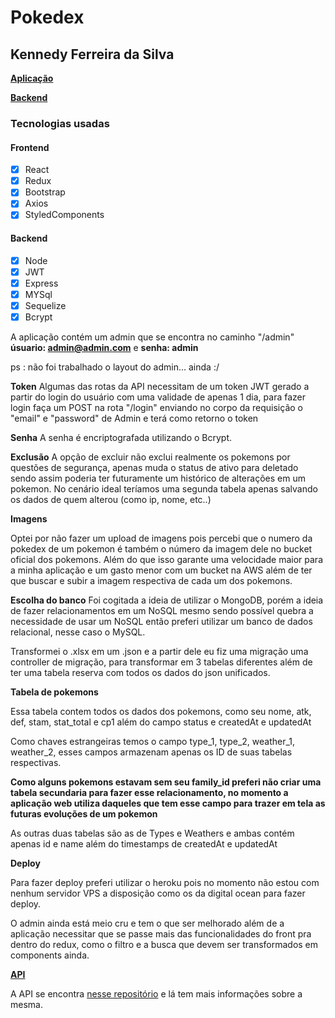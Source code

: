 
# Pokedex

## Kennedy Ferreira da Silva

[**Aplicação**](https://pokedex-kennedy.herokuapp.com/)

[**Backend**](https://pokedex-backend-k.herokuapp.com/)

### Tecnologias usadas

#### Frontend

 - [x] React
 - [x] Redux
 - [x] Bootstrap
 - [x] Axios
 - [x] StyledComponents

#### Backend

 - [x] Node
 - [x] JWT
 - [x] Express
 - [x] MYSql
 - [x] Sequelize
 - [x] Bcrypt

A aplicação contém um admin que se encontra no caminho "/admin"  **úsuario: admin@admin.com** e  **senha: admin**

ps : não foi trabalhado o layout do admin... ainda :/

**Token**
Algumas das rotas da API necessitam de um token JWT gerado a partir do login do usuário com uma validade de apenas 1 dia, para fazer login faça um POST na rota "/login" enviando no corpo da requisição o "email" e "password" de Admin e terá como retorno o token

**Senha**
A senha é encriptografada utilizando o Bcrypt.

**Exclusão**
A opção de excluir não exclui realmente os pokemons por questões de segurança, apenas muda o status de ativo para deletado sendo assim poderia ter futuramente um histórico de alterações em um pokemon. No cenário ideal teríamos uma segunda tabela apenas salvando os dados de quem alterou (como ip, nome, etc..)

**Imagens**

Optei por não fazer um upload de imagens pois percebi que o numero da pokedex de um pokemon é também o número da imagem dele no bucket oficial dos pokemons. Além do que isso garante uma velocidade maior para a minha aplicação e um gasto menor com um bucket na AWS além de ter que buscar e subir a imagem respectiva de cada um dos pokemons. 

**Escolha do banco** 
Foi cogitada a ideia de utilizar o MongoDB, porém a ideia de fazer relacionamentos em um NoSQL mesmo sendo possível quebra a necessidade de usar um NoSQL então preferi utilizar um banco de dados relacional, nesse caso o MySQL.

Transformei o .xlsx em um .json e a partir dele eu fiz uma migração uma controller de migração, para transformar em 3 tabelas diferentes além de ter uma tabela reserva com todos os dados do json unificados.

**Tabela de pokemons** 

Essa tabela contem todos os dados dos pokemons, como seu nome, atk, def, stam, stat_total e cp1 além do campo status e createdAt e updatedAt

Como chaves estrangeiras temos o campo type_1, type_2, weather_1, weather_2, esses campos armazenam apenas os ID de suas tabelas respectivas. 

**Como alguns pokemons estavam sem seu family_id preferi não criar uma tabela secundaria para fazer esse relacionamento, no momento a aplicação web utiliza daqueles que tem esse campo para trazer em tela as futuras evoluções de um pokemon** 

As outras duas tabelas são as de Types e Weathers e ambas contém apenas id e name além do timestamps de createdAt e updatedAt

**Deploy**

Para fazer deploy preferi utilizar o heroku pois no momento não estou com nenhum servidor VPS a disposição como os da digital ocean para fazer deploy. 

O admin ainda está meio cru e tem o que ser melhorado além de a aplicação necessitar que se passe mais das funcionalidades do front pra dentro do redux, como o filtro e a busca que devem ser transformados em components ainda. 

**[API](https://github.com/kennedy-f/pokedex-backend)**

A API se encontra  [nesse repositório](https://github.com/kennedy-f/pokedex-backend) e lá tem mais informações sobre a mesma. 
